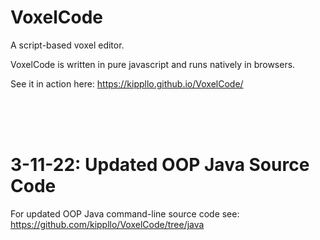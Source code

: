 # VoxelCode
A script-based voxel editor.

VoxelCode is written in pure javascript and runs natively in browsers.

See it in action here: https://kippllo.github.io/VoxelCode/

<br />
<br />
<br />

# 3-11-22: Updated OOP Java Source Code
For updated OOP Java command-line source code see: https://github.com/kippllo/VoxelCode/tree/java
